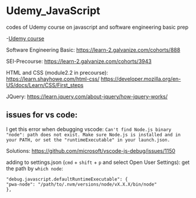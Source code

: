# Udemy_JavaScript
codes of Udemy course on javascript and software engineering basic prep

-[Udemy course](https://www.udemy.com/course/beginning-javascript/)

Software Engineering Basic:
https://learn-2.galvanize.com/cohorts/888

SEI-Precourse:
https://learn-2.galvanize.com/cohorts/3943

HTML and CSS (module2.2 in precourse):
https://learn.shayhowe.com/html-css/
https://developer.mozilla.org/en-US/docs/Learn/CSS/First_steps

JQuery:
https://learn.jquery.com/about-jquery/how-jquery-works/

## issues for vs code:

I get this error when debugging vscode:
`Can't find Node.js binary "node": path does not exist. Make sure Node.js is installed and in your PATH, or set the "runtimeExecutable" in your launch.json.`

Solutions: https://github.com/microsoft/vscode-js-debug/issues/1150

adding to settings.json (`cmd` + `shift` + `p` and select Open User Settings):
get the path by `which node`:
```
"debug.javascript.defaultRuntimeExecutable": {
"pwa-node": "/path/to/.nvm/versions/node/vX.X.X/bin/node" 
},
```

